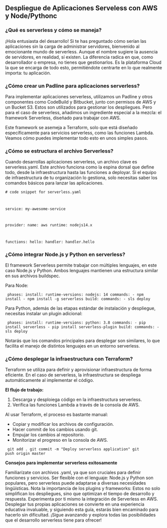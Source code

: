 <h2 align="left"> Despliegue de Aplicaciones Serveless con AWS y Node/Pythonc </h2>

<h3 align="left"> ¿Qué es serverless y cómo se maneja? </h3>

<p align="left"> ¡Hola entusiasta del desarrollo! Si te has preguntado cómo serían las aplicaciones sin la carga de administrar servidores, bienvenido al emocionante mundo de serverless. Aunque el nombre sugiere la ausencia de servidores, en realidad, sí existen. La diferencia radica en que, como desarrollador o empresa, no tienes que gestionarlos. Es la plataforma Cloud la que se encarga de todo esto, permitiéndote centrarte en lo que realmente importa: tu aplicación. </p>

<h3 align="left"> ¿Cómo crear un Padline para aplicaciones serverless? </h3>

<p align="left"> Para implementar aplicaciones serverless, utilizamos un Padline y otros componentes como CodeBuild y Bitbucket, junto con permisos de AWS y un Bucket S3. Estos son utilizados para gestionar los despliegues. Pero para el caso de serverless, añadimos un ingrediente especial a la mezcla: el framework Serverless, diseñado para trabajar con AWS.

Este framework se asemeja a Terraform, solo que está diseñado específicamente para servicios serverless, como las funciones Lambda. Veamos cómo puedes implementar todo esto en unos simples pasos. </p>

<h3 align="left"> ¿Cómo se estructura el archivo Serverless? </h3>

<p align="left"> Cuando desarrollas aplicaciones serverless, un archivo clave es serverless.yaml. Este archivo funciona como la espina dorsal que define todo, desde la infraestructura hasta las funciones a deployar. Si el equipo de infraestructura de tu organización lo gestiona, solo necesitas saber los comandos básicos para lanzar las aplicaciones.

<code># code snippet for serverless.yaml

service: my-awesome-service

provider:
  name: aws
  runtime: nodejs14.x

functions:
  hello:
    handler: handler.hello</code>

 </p>

<h3 align="left"> ¿Cómo integrar Node.js y Python en serverless? </h3>

<p align="left"> El framework Serverless permite trabajar con múltiples lenguajes, en este caso Node.js y Python. Ambos lenguajes mantienen una estructura similar en sus archivos buildspec.

Para Node:

<code> phases:
  install:
    runtime-versions:
      nodejs: 14
    commands:
      - npm install
      - npm install -g serverless
  build:
    commands:
      - sls deploy </code>

Para Python, además de las etapas estándar de instalación y despliegue, necesitas instalar un plugin adicional:

<code> phases:
  install:
    runtime-versions:
      python: 3.8
    commands:
      - pip install serverless
      - pip install serverless-plugin
  build:
    commands:
      - sls deploy </code>

Notarás que los comandos principales para desplegar son similares, lo que facilita el manejo de distintos lenguajes en un entorno serverless. </p>

<h3 align="left"> ¿Cómo desplegar la infraestructura con Terraform? </h3>

<p align="left"> Terraform se utiliza para definir y aprovisionar infraestructura de forma eficiente. En el caso de serverless, la infraestructura se despliega automáticamente al implementar el código.

<strong>El flujo de trabajo:</strong>

1. Descarga y desploiega código en la infraestructura serverless.
2. Verifica las funciones Lambda a través de la consola de AWS.

Al usar Terraform, el proceso es bastante manual:

* Copiar y modificar los archivos de configuración.
* Hacer commit de los cambios usando git.
* Empujar los cambios al repositorio.
* Monitorizar el progreso en la consola de AWS.

<code> git add .
git commit -m "Deploy serverless application"
git push origin master </code>

<strong> Consejos para implementar serverless exitosamente </strong>

Familiarízate con archivos .yaml, ya que son cruciales para definir funciones y servicios.
Ser flexible con el lenguaje: Node.js y Python son populares, pero serverless puede adaptarse a diversas necesidades lingüísticas.
Nota la importancia de los plugins y frameworks: Estos no solo simplifican los despliegues, sino que optimizan el tiempo de desarrollo y respuesta.
Experimenta por ti mismo la integración de Serverless en AWS. Desplegar tus propias aplicaciones se convierte en una experiencia educativa invaluable, y siguiendo esta guía, estarás bien encaminado para hacerlo sin dificultad. ¡Sigue avanzando y explora todas las posibilidades que el desarrollo serverless tiene para ofrecer!
 </p>